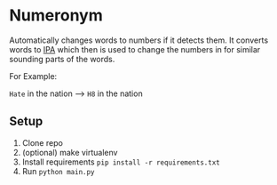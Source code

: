 # Numeronym

Automatically changes words to numbers if it detects them.
It converts words to [IPA](https://en.wikipedia.org/wiki/International_Phonetic_Alphabet) which then is used to change the numbers in for similar sounding parts of the words. 

For Example:

`Hate` in the nation --> `H8` in the nation

## Setup

1. Clone repo
2. (optional) make virtualenv
3. Install requirements `pip install -r requirements.txt`
4. Run `python main.py`
